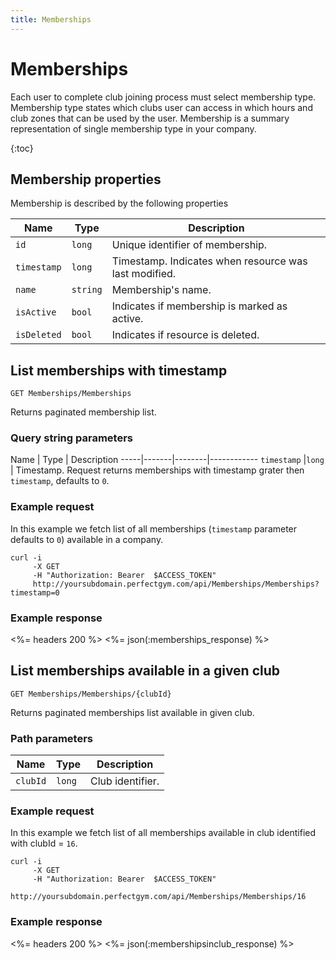 ```yaml
---
title: Memberships
---
```


# Memberships

Each user to complete club joining process must select membership type. Membership type states 
which clubs user can access in which hours and club zones that can be used by the user.
Membership is a summary representation of single membership type in your company.

{:toc}


## <a name="properties"></a>Membership properties

Membership is described by the following properties

Name            | Type      | Description
-----|----------|----------------------
`id`            |`long`     | Unique identifier of membership.
`timestamp`    	|`long`     | Timestamp. Indicates when resource was last modified.
`name`    		|`string`   | Membership's name.
`isActive`     	|`bool`     | Indicates if membership is marked as active.
`isDeleted`     |`bool`     | Indicates if resource is deleted.



## List memberships with timestamp

    GET Memberships/Memberships

Returns paginated membership list.


### Query string parameters

Name         | Type   | Description
-----|-------|--------|------------
`timestamp`  |`long`  | Timestamp. Request returns memberships with timestamp grater then `timestamp`, defaults to `0`.


### Example request

In this example we fetch list of all memberships (`timestamp` parameter defaults to `0`) 
available in a company.

``` command-line
curl -i 
     -X GET 
     -H "Authorization: Bearer  $ACCESS_TOKEN"  
     http://yoursubdomain.perfectgym.com/api/Memberships/Memberships?timestamp=0
```


### Example response

<%= headers 200 %>
<%= json(:memberships_response) %>



## List memberships available in a given club

    GET Memberships/Memberships/{clubId}

Returns paginated memberships list available in given club.


### Path parameters

Name      | Type   | Description
----------|--------|------------
`clubId`  |`long`  | Club identifier.


### Example request

In this example we fetch list of all memberships available in club identified with clubId = `16`.

``` command-line
curl -i 
     -X GET 
     -H "Authorization: Bearer  $ACCESS_TOKEN"  
     http://yoursubdomain.perfectgym.com/api/Memberships/Memberships/16
```


### Example response

<%= headers 200 %>
<%= json(:membershipsinclub_response) %>



